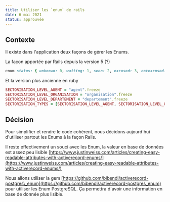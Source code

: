 ```yaml
---
title: Utiliser les `enum` de rails
date: 6 mai 2021
status: approuvée
---
```


## Contexte

Il existe dans l'application deux façons de gérer les Enums.

La façon apportée par Rails depuis la version 5 \(?\)

```ruby
enum status: { unknown: 0, waiting: 1, seen: 2, excused: 3, notexcused: 4 }
```

Et la version plus ancienne en ruby

```ruby
SECTORISATION_LEVEL_AGENT = "agent".freeze
SECTORISATION_LEVEL_ORGANISATION = "organisation".freeze
SECTORISATION_LEVEL_DEPARTEMENT = "departement".freeze
SECTORISATION_TYPES = [SECTORISATION_LEVEL_AGENT, SECTORISATION_LEVEL_ORGANISATION, SECTORISATION_LEVEL_DEPARTEMENT].freeze
```


## Décision

Pour simplifier et rendre le code cohérent, nous décidons aujourd'hui d'utiliser partout les Enums à la façon Rails.

Il reste effectivement un souci avec les Enum, la valeur en base de données est assez peu lisible [https://www.justinweiss.com/articles/creating-easy-readable-attributes-with-activerecord-enums/](https://www.justinweiss.com/articles/creating-easy-readable-attributes-with-activerecord-enums/)

Nous allons utiliser la gem [https://github.com/bibendi/activerecord-postgres\_enum](https://github.com/bibendi/activerecord-postgres_enum) pour utiliser les Enum PostgreSQL. Ça permettra d'avoir une information en base de donnée plus lisible.


